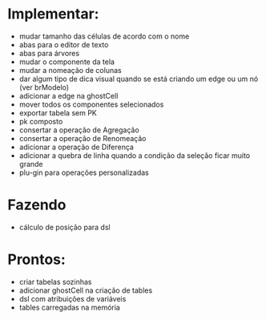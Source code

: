 # Implementar:

- mudar tamanho das células de acordo com o nome
- abas para o editor de texto
- abas para árvores
- mudar o componente da tela
- mudar a nomeação de colunas
- dar algum tipo de dica visual quando se está criando um edge ou um nó (ver brModelo)
- adicionar a edge na ghostCell
- mover todos os componentes selecionados 
- exportar tabela sem PK
- pk composto
- consertar a operação de Agregação
- consertar a operação de Renomeação
- adicionar a operação de Diferença
- adicionar a quebra de linha quando a condição da seleção ficar muito grande
- plu-gin para operações personalizadas


# Fazendo

- cálculo de posição para dsl

# Prontos:

- criar tabelas sozinhas
- adicionar ghostCell na criação de tables
- dsl com atribuições de variáveis 
- tables carregadas na memória
